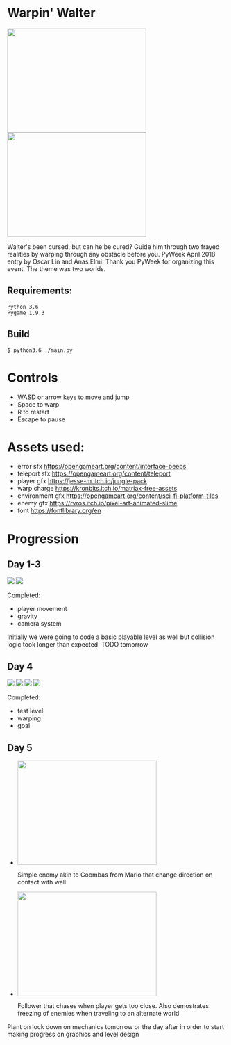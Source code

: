 # Warpin' Walter

<img src="/screenshots/menu.gif" width="320" height="240" />    <img src="/screenshots/gameplay.gif" width="320" height="240" />

Walter's been cursed, but can he be cured?
Guide him through two frayed realities by warping through any obstacle before you. PyWeek April 2018 entry by Oscar Lin and Anas Elmi. Thank you PyWeek for organizing this event. The theme was two worlds.

## Requirements:
```
Python 3.6
Pygame 1.9.3
```
## Build
```
$ python3.6 ./main.py
```
# Controls

* WASD or arrow keys to move and jump
* Space to warp
* R to restart
* Escape to pause

# Assets used:
* error sfx https://opengameart.org/content/interface-beeps
* teleport sfx https://opengameart.org/content/teleport
* player gfx https://jesse-m.itch.io/jungle-pack
* warp charge https://kronbits.itch.io/matriax-free-assets
* environment gfx https://opengameart.org/content/sci-fi-platform-tiles
* enemy gfx https://rvros.itch.io/pixel-art-animated-slime
* font https://fontlibrary.org/en


# Progression
## Day 1-3
![](/screenshots/day3-1.png)
![](/screenshots/day3-2.png)

Completed:
* player movement
* gravity
* camera system

Initially we were going to code a basic playable level as well but collision logic took longer than expected. TODO tomorrow

## Day 4
![](/screenshots/day4-1.png)
![](/screenshots/day4-2.png)
![](/screenshots/day4-3.png)
![](/screenshots/day4-4.png)

Completed:
* test level
* warping
* goal

## Day 5
* <img src="/screenshots/day5-dumb.gif" width="320" height="240" />

  Simple enemy akin to Goombas from Mario that change direction on contact with wall
  

* <img src="/screenshots/day5-follower.gif" width="320" height="240" />

  Follower that chases when player gets too close. Also demostrates freezing of enemies when traveling to an alternate world
  

Plant on lock down on mechanics tomorrow or the day after in order to start making progress on graphics and level design
